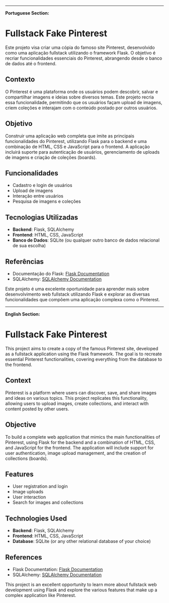
---

**Portuguese Section:**

# Fullstack Fake Pinterest

Este projeto visa criar uma cópia do famoso site Pinterest, desenvolvido como uma aplicação fullstack utilizando o framework Flask. O objetivo é recriar funcionalidades essenciais do Pinterest, abrangendo desde o banco de dados até o frontend.

## Contexto
O Pinterest é uma plataforma onde os usuários podem descobrir, salvar e compartilhar imagens e ideias sobre diversos temas. Este projeto recria essa funcionalidade, permitindo que os usuários façam upload de imagens, criem coleções e interajam com o conteúdo postado por outros usuários.

## Objetivo
Construir uma aplicação web completa que imite as principais funcionalidades do Pinterest, utilizando Flask para o backend e uma combinação de HTML, CSS e JavaScript para o frontend. A aplicação incluirá suporte para autenticação de usuários, gerenciamento de uploads de imagens e criação de coleções (boards).

## Funcionalidades
- Cadastro e login de usuários
- Upload de imagens
- Interação entre usuários
- Pesquisa de imagens e coleções

## Tecnologias Utilizadas
- **Backend**: Flask, SQLAlchemy
- **Frontend**: HTML, CSS, JavaScript
- **Banco de Dados**: SQLite (ou qualquer outro banco de dados relacional de sua escolha)


## Referências
- Documentação do Flask: [Flask Documentation](https://flask.palletsprojects.com/)
- SQLAlchemy: [SQLAlchemy Documentation](https://docs.sqlalchemy.org/)

Este projeto é uma excelente oportunidade para aprender mais sobre desenvolvimento web fullstack utilizando Flask e explorar as diversas funcionalidades que compõem uma aplicação complexa como o Pinterest.

---

**English Section:**

# Fullstack Fake Pinterest

This project aims to create a copy of the famous Pinterest site, developed as a fullstack application using the Flask framework. The goal is to recreate essential Pinterest functionalities, covering everything from the database to the frontend.

## Context
Pinterest is a platform where users can discover, save, and share images and ideas on various topics. This project replicates this functionality, allowing users to upload images, create collections, and interact with content posted by other users.

## Objective
To build a complete web application that mimics the main functionalities of Pinterest, using Flask for the backend and a combination of HTML, CSS, and JavaScript for the frontend. The application will include support for user authentication, image upload management, and the creation of collections (boards).

## Features
- User registration and login
- Image uploads
- User interaction
- Search for images and collections

## Technologies Used
- **Backend**: Flask, SQLAlchemy
- **Frontend**: HTML, CSS, JavaScript
- **Database**: SQLite (or any other relational database of your choice)

## References
- Flask Documentation: [Flask Documentation](https://flask.palletsprojects.com/)
- SQLAlchemy: [SQLAlchemy Documentation](https://docs.sqlalchemy.org/)

This project is an excellent opportunity to learn more about fullstack web development using Flask and explore the various features that make up a complex application like Pinterest.
